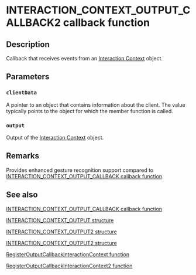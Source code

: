 # INTERACTION_CONTEXT_OUTPUT_CALLBACK2 callback function

## Description

Callback that receives events from an [Interaction Context](https://learn.microsoft.com/windows/win32/api/_input_intcontext/) object.

## Parameters

### `clientData`

A pointer to an object that contains information about the client. The value typically points to the object for which the member function is called.

### `output`

Output of the [Interaction Context](https://learn.microsoft.com/windows/win32/api/_input_intcontext/) object.

## Remarks

Provides enhanced gesture recognition support compared to [INTERACTION_CONTEXT_OUTPUT_CALLBACK callback function](https://learn.microsoft.com/windows/win32/api/interactioncontext/nc-interactioncontext-interaction_context_output_callback).

## See also

[INTERACTION_CONTEXT_OUTPUT_CALLBACK callback function](https://learn.microsoft.com/windows/win32/api/interactioncontext/nc-interactioncontext-interaction_context_output_callback)

[INTERACTION_CONTEXT_OUTPUT structure](https://learn.microsoft.com/windows/win32/api/interactioncontext/ns-interactioncontext-interaction_context_output)

[INTERACTION_CONTEXT_OUTPUT2 structure](https://learn.microsoft.com/windows/win32/api/interactioncontext/ns-interactioncontext-interaction_context_output2)

[INTERACTION_CONTEXT_OUTPUT2 structure](https://learn.microsoft.com/windows/win32/api/interactioncontext/ns-interactioncontext-interaction_context_output2)

[RegisterOutputCallbackInteractionContext function](https://learn.microsoft.com/windows/win32/api/interactioncontext/nf-interactioncontext-registeroutputcallbackinteractioncontext)

[RegisterOutputCallbackInteractionContext2 function](https://learn.microsoft.com/windows/win32/api/interactioncontext/nf-interactioncontext-registeroutputcallbackinteractioncontext2)